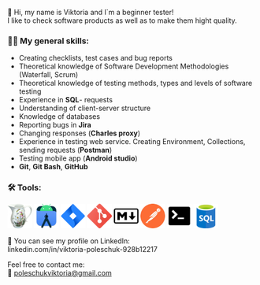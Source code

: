 :wave: Hi, my name is Viktoria and I`m a beginner tester!  
I like to check software products as well as to make them hight quality.

### :woman_technologist: My general skills:  
-	Creating checklists, test cases and bug reports  
-	Theoretical knowledge of Software Development Methodologies (Waterfall, Scrum)  
-	Theoretical knowledge of testing methods, types and levels of software testing  
-	Experience in **SQL**- requests  
-	Understanding of client-server structure  
-	Knowledge of databases  
-	Reporting bugs in **Jira**  
-	Changing responses (**Charles proxy**)  
-	Experience in testing web service. Creating Environment, Collections, sending requests (**Postman**)  
-	Testing mobile app (**Android studio**)    
-	**Git**, **Git Bash**, **GitHub**    

### :hammer_and_wrench: Tools:  
<p>
  <img src="https://github.com/poleschukviktoria/poleschukviktoria/blob/main/icon/Charles_icon.png" width="50" title="Charles proxy">
  <img src="https://github.com/poleschukviktoria/poleschukviktoria/blob/main/icon/android_studio_alt_macos_bigsur_icon_190394.png" width="50" title="Android studio">
  <img src="https://github.com/poleschukviktoria/poleschukviktoria/blob/main/icon/atlassian_jira_logo_icon_170511.png" width="50" title="Jira">
  <img src="https://github.com/poleschukviktoria/poleschukviktoria/blob/main/icon/git_icon.png" width="50" title="Git">
  <img src="https://github.com/poleschukviktoria/poleschukviktoria/blob/main/icon/md_icon.png" width="50" title="Markdown">
  <img src="https://github.com/poleschukviktoria/poleschukviktoria/blob/main/icon/postman_icon%2022.35.53.png" width="50" title="Postman">
  <img src="https://github.com/poleschukviktoria/poleschukviktoria/blob/main/icon/terminal_icon.png" width="50" title="Terminal">
  <img src="https://github.com/poleschukviktoria/poleschukviktoria/blob/main/icon/sql.png" width="50" title="SQL">
</p>
             
:eyes: You can see my profile on LinkedIn:    
linkedin.com/in/viktoria-poleschuk-928b12217

Feel free to contact me:   
:email: poleschukviktoria@gmail.com

